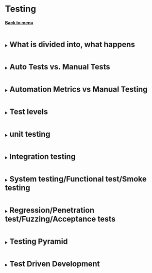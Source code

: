 <h1>Testing</h1> 
<h4> 

[Back to menu](..%2FMenu.md)

</h4>

[//]: # (What is divided into, what happens)
<br>
<details>
    <summary>
        <b><big><big><big>
            What is divided into, what happens
        </big></big></big></b>
    </summary>

![](https://elearn.epam.com/assets/courseware/v1/410860fdf29f9661f24af61a730de38d/asset-v1:EPAM+EngXBootcamp+2020+type@asset+block/The_High_Cost_of_Bugs_Tools_1.png)

- **Functional** testing
  (quality assurance of black box testing of a function)
    - **By approaches** (Regressive or domain)
        - depends on the main area of test creation
    - **By levels** (Smoke or Critical)
        - how many tests do we need and how deep do we go.
    - **By Type** (Compatibility or Usability)
        - what specific tests we will choose to solve some possible problems
    - **By disciplines** (Manual or automatic)
        - comparison of manual and automatic control for a number of parameters
- **Non-functional** testing
  (a wide range of external event tests that will affect our application in some way).
  **Are divided into:**
    - performance
    - safety
    - reliability
    - maintainability
    - usability
    - possibility of support

**According to the positivity of the scenario:**
- **Positive** – checking the software for compliance with the expected behavior.
  The main task of testing is to check whether the program works correctly.
- **Negative** – checks if the software will work if
  when user behavior differs from what is expected.

**By code access**
- **White box testing** - testing of a software product with access to the code.
- **Black box testing** - testing without access to the product code.
- **Grey box testing** - testing based on limited knowledge of the internal structure.
  In this case, the tester does not work with the software product code,
  but he is familiar with the internal structure of the program and the interaction between the components.
</details>

[//]: # (Auto tests vs manual tests)
<br>
<details>
    <summary>
        <b><big><big><big>
            Auto Tests vs. Manual Tests
        </big></big></big></b>
    </summary>

- **Automatic testing**
  (The automatic code checking software checks the source code
  against a predefined set of rules or best practices.
  The verification program or tool will usually display a list of warnings,
  which are violations of predefined programming standards.)
    - Checks source code against rules or practices
    - Local (self) code checking
    - Instant check
- **Manual testing**
  (Peer reviews or manual code reviews consist of reading line by line
  source code to identify potential problems.)
    - Ability to avoid design errors
    - Opportunity to learn and share knowledge for team members:

**Pros:**
- Lower cost early on
- Each execution is slightly different - has a certain randomness
- Easily adapts to environmental changes
- Flexibility
- Can be supported by tools
- Can detect small changes that tools can't because it doesn't look at them
- Fast execution - fast feedback

**Minuses:**
- Painstaking work
- Some tasks are difficult to complete manually
- Can be monotonous and boring
- Less accurate than automated tests

**Best for:**
- Usability testing
- Studies of the work done
- Testing accessibility

</details>

[//]: # (Automation Metrics vs Manual Testing)
<br>
<details>
    <summary>
        <b><big><big><big>
            Automation Metrics vs Manual Testing
        </big></big></big></b>
    </summary>

Test automation is an important part of the software development lifecycle

Test automation metrics:
- **return on investment (ROI)**.
  ![](https://elearn.epam.com/assets/courseware/v1/f331b444beb13eae406ff8cfe5940dbf/asset-v1:EPAM+EngXBootcamp+2020+type@asset+block/Test_automation_metrics__ROI__1_.svg)
- **coverage**
  ![](https://elearn.epam.com/assets/courseware/v1/4a71494e3423095ceeb666113bc48b37/asset-v1:EPAM+EngXBootcamp+2020+type@asset+block/Group.svg)
- **a priority**
  ![](https://elearn.epam.com/assets/courseware/v1/57aeaabf306f279a8af02a99808068ee/asset-v1:EPAM+EngXBootcamp+2020+type@asset+block/Test_automation_metrics__Coverage.svg)
  There are four squares:
    1. high priority, low cost automation;
    2. high priority, high cost;
    3. low priority, low cost;
    4. low priority, high cost.

Automation can save time and money if used correctly,
but for maximum savings in testing costs, you need to find
the right balance between manual and automated testing.

</details>

[//]: # (Test levels)
<br>
<details>
    <summary>
        <b><big><big><big>
            Test levels
        </big></big></big></b>
    </summary>

- **Module / Unit-testing** - checking the correct operation of individual modules of the project.
  This type of testing can be performed by the developers themselves.
    - Checking a separate class
    - Check the correctness and operability of the code
    - Verifies satisfaction of business requirements.
    - Provides the best quality, but does not catch all errors in the program
- **Integration Testing** - checking the interaction between several modules of the project.
- **System** - checking the operation of the entire system for compliance with the stated requirements for
  software product.
- **Functional** - emulate the behavior of the end user of the system.
- **Smoke testing** - very small tests that are run before the system starts
  to make sure it works.
- **Regression test** - test emulating the behavior of a real error
- **Acceptance test** - compliance test
- **Penetration test** - checking the system for various vulnerabilities.
- **Fuzzing test** - the idea is to feed the system a random,
  knowingly incorrect or unexpected input data stream.

</details>

[//]: # (Unit testing)
<br>
<details>
    <summary>
        <b><big><big><big>
            unit testing
        </big></big></big></b>
    </summary>

Checking that the code is working properly.
Some of the important features of a unit test include:

- Checks the functionality of the smallest elements of the application
- Written by developers
- Easy to run in IDE
- Runs relatively fast
- Easily integrates with CI (continuous integration)

**Why Unit tests**
- Fix/Find defects as development progresses
- Support of the project in the required state

If you're working without unit tests, you'll start wasting time trying to figure out
how the old code works and make sure your change didn't break it.

![](https://elearn.epam.com/assets/courseware/v1/b29602660b52e306c851053d644af883/asset-v1:EPAM+EngXBootcamp+2020+type@asset+block/Unit_testing___why_.svg)

**Principles of Unit Testing:**
They are described by the rule **F.I.R.S.T.**
- **Fast** - tests should be fast.
  When tests run slowly, you don't want to run them often.
  And if you don't run them often, you won't find problems early enough.
  so that they can be easily corrected.
- **Independent (or Isolated)** - tests should not depend on each other.
  One test should not set the conditions for the next test. In order not to cause a cascade of falls
- **Repeatable** - Tests must be repeatable in any environment.
  Test results should be the same at all times and in all places.
- **Self-validating** - Tests must have a logical inference. They either pass or they don't.
  In case of failure, you do not need to run through the log files and look for the cause of the error.
- **Timeliness** - tests must be written in a timely manner,
  just before the production code.

</details>

[//]: # (Integration testing)
<br>
<details>
    <summary>
        <b><big><big><big>
            Integration testing
        </big></big></big></b>
    </summary>

**Integration Testing** is one of the testing phases where
**individual software modules are combined and tested as a group**.

The purpose of integration testing is to verify compliance
development of functional, acceptance and reliability requirements.

Example: HTTP request handlers should also test
how the end client of this very service will use it.
This means that in fact, for such tests it is necessary
recreate an almost fully functional environment.

There are several **approaches** to integration testing:
- Upwards. First, the modules of the lower levels themselves are tested, and then ascending to the top of the hierarchy.
- Top down. First, the modules of the highest levels themselves are tested, and then in descending order using stubs.
- Big Bang. All modules of all levels are put together and then tested.

Advantages:
- ensures the assembly of the software system during tests.
- checks compliance with the requirements on the part of the user.
- integration testing is necessary to check whether the software modules work as a whole.


</details>

[//]: # (System testing/Functional testing/Smoke testing)
<br>
<details>
    <summary>
        <b><big><big><big>
            System testing/Functional test/Smoke testing
        </big></big></big></b>
    </summary>


**System testing**

**System testing** - one of the phases of testing, carried out
**checking the system as a whole** in order to identify defects

This is a comprehensive test that tests a bunch of several components at once.
The system in this case is perceived as a black box.

**Function test**

A test that is designed to fully emulate the behavior of the end user of the system.
In fact, you must write a robot that will use your system in a test environment.
More often this term is used in relation to the GUI, i.e.
interaction between the user and the graphical interface of the system.

**Smoke testing**

This is a special case of an integration test.
Usually these are very small tests that are run before the system starts,
to make sure that third-party software is working, which is necessary for the correct functioning of our system.
If such tests fail, we can notify the user about the problem or even stop the system from starting.

Such tests are often called smoke tests.
Smoke testing - came from the field of equipment testing,
if, after applying power, smoke and a burning smell appear, then the equipment is faulty.

</details>

[//]: # (Regression/Penetration test/Fuzzing/Acceptance tests)
<br>
<details>
    <summary>
        <b><big><big><big>
            Regression/Penetration test/Fuzzing/Acceptance tests
        </big></big></big></b>
    </summary>


**Regression test**

full or partial selection of already executed test cases,
which are repeated to ensure that the existing
functions work fine.

**Penetration test**

Checking the system for various vulnerabilities.
A good example would be tests that check the escaping of SQL commands (injection protection),
data availability and authorization with an expired token, etc.
The difficulty in writing such tests is taking into account all the bottlenecks.
Usually, public information about known vulnerabilities is used for this.
and exploits of the platform used.

**Fuzz test**

More often a kind of system test or vulnerability test.
The idea is to feed the system a random,
knowingly incorrect or unexpected input data stream.
The purpose of such a test is to try to detect violations of the validation and verification logic,
application logic in edge cases, sudden server crashes,
attempts to detect memory leaks or leaks of information about the internal structure of the system,
via raw error messages (stacktrace)

**Acceptance test**

Acceptance testing is a quality assurance (QA) process
which determines to what extent the application satisfies
end user requirements.

</details>

[//]: # (Test pyramid)
<br>
<details>
    <summary>
        <b><big><big><big>
            Testing Pyramid
        </big></big></big></b>
    </summary>


"Test Pyramid" is an abstraction that means grouping tests into different levels of detail.
It also gives an idea of how many tests should be in each of these groups.

Two **principles** follow from this pyramid:
- Write tests with different details.
- The higher the level, the fewer tests.

**Levels:**
- **Unit tests** - very fast - thousands of tests can be executed in just a few minutes.
    - they are more stable (FIRST rule)
    - help to think about possible places of error
    - help to find errors at earlier stages
    - fast execution time - fast feedback
    - independence on the user interface, database or api
    - easy to write and easy to maintain
- **Integration tests** - API testing is carried out based on the business logic of the software product.
    - used to test several interconnected modules
    - used to check the execution of business logic
    - rid of the difficulties of using the UI (postman pulls the rest)
    - you need to set up a system similar to the real one, which is why the tests are more expensive
- **System (UI) tests** - One UI test can take up to two hours to complete,
  and the execution is two minutes.
    - checking the correctness of the UI
    - checks the business logic from the user's point of view
    - UI tests are slower and harder to write and maintain,
      therefore it is necessary to minimize them.

![](https://qastart.by/images/Pyramid_API.png)

</details>

[//]: # (Test Driven Development)
<br>
<details>
    <summary>
        <b><big><big><big>
            Test Driven Development
        </big></big></big></b>
    </summary>

1. In test-driven development, every new feature **begins with writing a test**.
   To write a test, a developer must clearly understand the specifications and requirements of a feature.

2. In the second step, **run all tests** and see if the new test fails.

3. **Write the code that will cause the test to pass.**
   The new code written at this stage is not perfect.
   At this point, the **only purpose** of the written code is to pass the test.
   The programmer should not write code that goes beyond the functions tested by the test.
   (Can recline into parts 1-2)

4. **Verifying that all tests passed** (may shift to parts 1-3)

5. Repeat until all tests pass and there are no new requirements.
   This is followed by the **refactor code** stage.

</details>